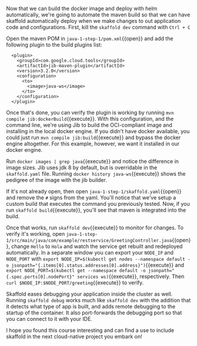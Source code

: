 Now that we can build the docker image and deploy with helm automatically, we're going to automate the maven build so that we can have skaffold automatically deploy when we make changes to out application code and configurations.  First, kill the `skaffold dev` command with `Ctrl + C`

Open the maven POM in `java-1-step-1/pom.xml`{{open}} and add the following plugin to the build plugins list:

      <plugin>
        <groupId>com.google.cloud.tools</groupId>
        <artifactId>jib-maven-plugin</artifactId>
        <version>3.2.0</version>
        <configuration>
          <to>
            <image>java-ws</image>
          </to>
        </configuration>
      </plugin>

Once that's done, you can verify the plugin is working by running `mvn compile jib:dockerBuild`{{execute}}.  With this configuration, and the command line, we're using Jib to build the OCI-compliant image and installing in the local docker engine.  If you didn't have docker available, you could just run `mvn compile jib:build`{{execute}} and bypass the docker engine altogether.  For this example, however, we want it installed in our docker engine.

Run `docker images | grep java`{{execute}} and notice the difference in image sizes.  Jib uses jdk 8 by default, but is overridable in the `skaffold.yaml` file.  Running `docker history java-ws`{{execute}} shows the pedigree of the image with the jib builder.

If it's not already open, then open `java-1-step-1/skaffold.yaml`{{open}} and remove the `#` signs from the yaml.  You'll notice that we've setup a custom build that executes the command you previously tested.  Now, if you run `skaffold build`{{execute}}, you'll see that maven is integrated into the build.

Once that works, run `skaffold dev`{{execute}} to monitor for changes.  To verify it's working, open `java-1-step-1/src/main/java/com/example/restservice/GreetingController.java`{{open}}, change `Hello` to `Hola` and watch the service get rebuilt and redeployed automatically.  In a separate window you can export your `NODE_IP` and `NODE_PORT` with `export NODE_IP=$(kubectl get nodes --namespace default -o jsonpath="{.items[0].status.addresses[0].address}")`{{execute}} and `export NODE_PORT=$(kubectl get --namespace default -o jsonpath="{.spec.ports[0].nodePort}" services ws)`{{execute}}, respectively.  Then `curl $NODE_IP:$NODE_PORT/greeting`{{execute}} to verify.

Skaffold eases debugging your application inside the cluster as well.  Running `skaffold debug` works much like `skaffold dev` with the addition that it detects what type of app is built, and adds remote debugging to the startup of the container.  It also port-forwards the debugging port so that you can connect to it with your IDE.

I hope you found this course interesting and can find a use to include skaffold in the next cloud-native project you embark on!
